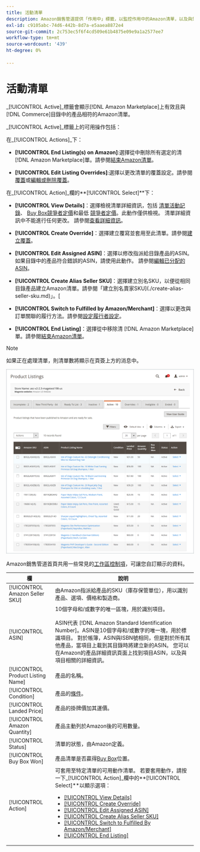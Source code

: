 ```yaml
---
title: 活動清單
description: Amazon銷售管道提供「作用中」標籤，以監控作用中的Amazon清單，以及與您Adobe商務目錄中的產品相符的清單。
exl-id: c9105abc-74d6-442b-8d7a-e5aaea8872e4
source-git-commit: 2c753ec5f6f4cd509e61b4875e09e9a1a2577ee7
workflow-type: tm+mt
source-wordcount: '439'
ht-degree: 0%

---
```


# 活動清單

_[!UICONTROL Active]_標籤會顯示[!DNL Amazon Marketplace]上有效且與[!DNL Commerce]目錄中的產品相符的Amazon清單。

_[!UICONTROL Active]_標籤上的可用操作包括：

在&#x200B;_[!UICONTROL Actions]_下：

- **[!UICONTROL End Listing(s) on Amazon]**:選擇從中刪除所有選定的清 [!DNL Amazon Marketplace]單。請參閱[結束Amazon清單](./end-listings-manually.md)。

- **[!UICONTROL Edit Listing Overrides]**:選擇以更改清單的覆蓋設定。請參閱[覆蓋](./overrides.md)或[編輯或刪除覆蓋](./creating-editing-overrides.md#edit-override-single-listing)。

在&#x200B;_[!UICONTROL Action]_欄的&#x200B;**[!UICONTROL Select]**下：

- **[!UICONTROL View Details]**：選擇檢視清單詳細資訊，包括 [清單活動記錄](./product-listing-details.md#listing-activity-log)、 [Buy Box競爭者定價](./product-listing-details.md#buy-box-competitor-pricing)和最低 [競爭者定價](./product-listing-details.md#lowest-competitor-pricing)。此動作僅供檢視。 清單詳細資訊中不能進行任何更改。 請參閱[查看詳細資訊](./product-listing-details.md)。

- **[!UICONTROL Create Override]**：選擇建立覆寫並套用至此清單。請參閱[建立覆蓋](./creating-editing-overrides.md)。

- **[!UICONTROL Edit Assigned ASIN]**：選擇以修改指派給目錄產品的ASIN。如果目錄中的產品符合錯誤的ASIN，請使用此動作。 請參閱[編輯已分配的ASIN](./edit-assigned-asin.md)。

- **[!UICONTROL Create Alias Seller SKU]**：選擇建立別名SKU，以便從相同目錄產品建立Amazon清單。請參閱「建立別名賣家SKU](./create-alias-seller-sku.md)」。[

- **[!UICONTROL Switch to Fulfilled by Amazon/Merchant]**：選擇以更改與訂單關聯的履行方法。請參閱[設定履行者設定](./fulfilled-by.md#configure-fulfilled-by-settings)。

- **[!UICONTROL End Listing]**：選擇從中移除清 [!DNL Amazon Marketplace]單。請參閱[結束Amazon清單](./end-listings-manually.md)。

>[!NOTE]
>
>如果正在處理清單，則清單數將顯示在頁簽上方的消息中。

![活動清單](assets/amazon-active-listings.png)

Amazon銷售管道首頁共用一些常見的[工作區控制項](./workspace-controls.md)，可讓您自訂顯示的資料。

| 欄 | 說明 |
|--- |--- |
| [!UICONTROL Amazon Seller SKU] | 由Amazon指派給產品的SKU（庫存保管單位），用以識別產品、選項、價格和製造商。 |
| [!UICONTROL ASIN] | 10個字母和/或數字的唯一區塊，用於識別項目。 <br><br>ASIN代表 [!DNL Amazon Standard Identification Number]。ASIN是10個字母和/或數字的唯一塊，用於標識項目。 對於帳簿，ASIN與ISBN號相同，但是對於所有其他產品，當項目上載到其目錄時將建立新的ASIN。 您可以在Amazon的產品詳細資訊頁面上找到項目ASIN，以及與項目相關的詳細資訊。 |
| [!UICONTROL Product Listing Name] | 產品的名稱。 |
| [!UICONTROL Condition] | 產品的[條件](./product-listing-condition.md)。 |
| [!UICONTROL Landed Price] | 產品的掛牌價加其運價。 |
| [!UICONTROL Amazon Quantity] | 產品主動列於Amazon後的可用數量。 |
| [!UICONTROL Status] | 清單的狀態，由Amazon定義。 |
| [!UICONTROL Buy Box Won] | 產品清單是否贏得[Buy Box](./buy-box-competitor-pricing.md)位置。 |
| [!UICONTROL Action] | 可套用至特定清單的可用動作清單。 若要套用動作，請按一下&#x200B;_[!UICONTROL Action]_欄中的&#x200B;**[!UICONTROL Select]**以顯示選項：<ul><li>[[!UICONTROL View Details]](./product-listing-details.md)</li><li>[[!UICONTROL Create Override]](./creating-editing-overrides.md)</li><li>[[!UICONTROL Edit Assigned ASIN]](./edit-assigned-asin.md)</li><li>[[!UICONTROL Create Alias Seller SKU]](./create-alias-seller-sku.md#region-specific)</li><li>[[!UICONTROL Switch to Fulfilled By Amazon/Merchant]](./fulfilled-by.md#configure-fulfilled-by-settings)</li><li>[[!UICONTROL End Listing]](./end-listings-manually.md)</li></ul> |
